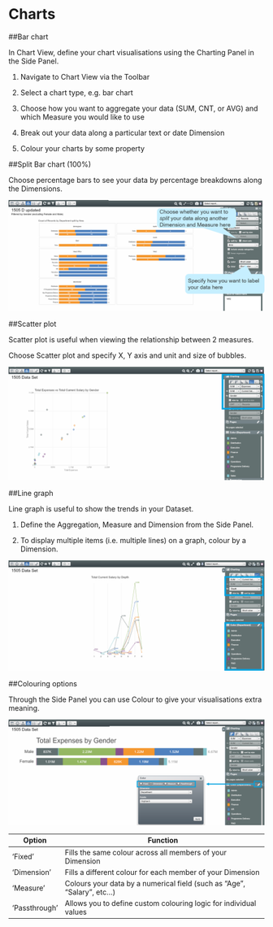 # Charts

##Bar chart

In Chart View, define your chart visualisations using the Charting Panel in the Side Panel.

1. Navigate to Chart View via the Toolbar

2. Select a chart type, e.g. bar chart

3. Choose how you want to aggregate your data (SUM, CNT, or AVG) and which Measure you would like to use

4. Break out your data along a particular text or date Dimension

5. Colour your charts by some property



##Split Bar chart (100%) 

Choose percentage bars to see your data by percentage breakdowns along the Dimensions.

![](5-007.splitbarchart.png)

##Scatter plot

Scatter plot is useful when viewing the relationship between 2 measures.

Choose Scatter plot and specify X, Y axis and unit and size of bubbles. 

![](5-008.scatterplot.png)

##Line graph 

Line graph is useful to show the trends in your Dataset.

1. Define the Aggregation, Measure and Dimension from the Side Panel. 

2. To display multiple items (i.e. multiple lines) on a graph, colour by a Dimension.

![](5-009.linegraph.png)

##Colouring options

Through the Side Panel you can use Colour to give your visualisations extra meaning.

![](5-010.colouringoptions.png)

| Option | Function |
| -- | -- |
| ‘Fixed’|Fills the same colour across all members of your Dimension|
|‘Dimension’|Fills a different colour for each member of your Dimension|
|‘Measure’|Colours your data by a numerical field (such as “Age”, “Salary”, etc…) |
|‘Passthrough’|Allows you to define custom colouring logic for individual values|


